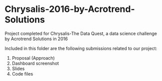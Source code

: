 # Chrysalis-2016-by-Acrotrend-Solutions
Project completed for Chrysalis-The Data Quest, a data science challenge by Acrotrend Solutions in 2016

Included in this folder are the following submissions related to our project:

1. Proposal (Approach)
2. Dashboard screenshot
3. Slides
4. Code files
